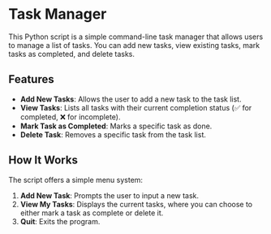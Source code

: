 # Task Manager

This Python script is a simple command-line task manager that allows users to manage a list of tasks. You can add new tasks, view existing tasks, mark tasks as completed, and delete tasks. 

## Features

- **Add New Tasks**: Allows the user to add a new task to the task list.
- **View Tasks**: Lists all tasks with their current completion status (✅ for completed, ❌ for incomplete).
- **Mark Task as Completed**: Marks a specific task as done.
- **Delete Task**: Removes a specific task from the task list.
  
## How It Works

The script offers a simple menu system:
1. **Add New Task**: Prompts the user to input a new task.
2. **View My Tasks**: Displays the current tasks, where you can choose to either mark a task as complete or delete it.
3. **Quit**: Exits the program.
